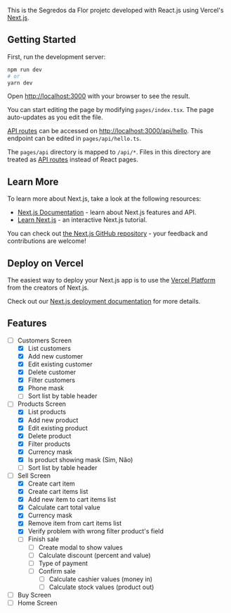This is the Segredos da Flor projetc developed with React.js using Vercel's [Next.js](https://nextjs.org/).

## Getting Started

First, run the development server:

```bash
npm run dev
# or
yarn dev
```

Open [http://localhost:3000](http://localhost:3000) with your browser to see the result.

You can start editing the page by modifying `pages/index.tsx`. The page auto-updates as you edit the file.

[API routes](https://nextjs.org/docs/api-routes/introduction) can be accessed on [http://localhost:3000/api/hello](http://localhost:3000/api/hello). This endpoint can be edited in `pages/api/hello.ts`.

The `pages/api` directory is mapped to `/api/*`. Files in this directory are treated as [API routes](https://nextjs.org/docs/api-routes/introduction) instead of React pages.

## Learn More

To learn more about Next.js, take a look at the following resources:

- [Next.js Documentation](https://nextjs.org/docs) - learn about Next.js features and API.
- [Learn Next.js](https://nextjs.org/learn) - an interactive Next.js tutorial.

You can check out [the Next.js GitHub repository](https://github.com/vercel/next.js/) - your feedback and contributions are welcome!

## Deploy on Vercel

The easiest way to deploy your Next.js app is to use the [Vercel Platform](https://vercel.com/new?utm_medium=default-template&filter=next.js&utm_source=create-next-app&utm_campaign=create-next-app-readme) from the creators of Next.js.

Check out our [Next.js deployment documentation](https://nextjs.org/docs/deployment) for more details.


## Features

- [ ] Customers Screen
     - [x] List customers
     - [x] Add new customer
     - [x] Edit existing customer
     - [x] Delete customer
     - [x] Filter customers
     - [x] Phone mask
     - [ ] Sort list by table header
- [ ] Products Screen
     - [x] List products
     - [x] Add new product
     - [x] Edit existing product
     - [x] Delete product
     - [x] Filter products
     - [x] Currency mask
     - [x] Is product showing mask (Sim, Não)
     - [ ] Sort list by table header
- [ ] Sell Screen
    - [x] Create cart item
    - [x] Create cart items list
    - [x] Add new item to cart items list
    - [x] Calculate cart total value
    - [x] Currency mask
    - [x] Remove item from cart items list
    - [x] Verify problem with wrong filter product's field
    - [ ] Finish sale
        - [ ] Create modal to show values
        - [ ] Calculate discount (percent and value)
        - [ ] Type of payment
        - [ ] Confirm sale
            - [ ] Calculate cashier values (money in)
            - [ ] Calculate stock values (product out)
- [ ] Buy Screen
- [ ] Home Screen